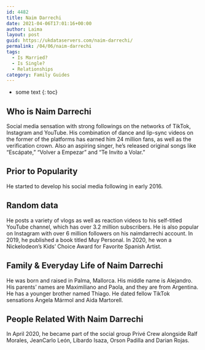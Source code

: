 ```yaml
---
id: 4482
title: Naim Darrechi
date: 2021-04-06T17:01:16+00:00
author: Laima
layout: post
guid: https://ukdataservers.com/naim-darrechi/
permalink: /04/06/naim-darrechi
tags:
  - Is Married?
  - Is Single?
  - Relationships
category: Family Guides
---
```


* some text
{: toc}


## Who is Naim Darrechi
                  
                  
                  
Social media sensation with strong followings on the networks of TikTok, Instagram and YouTube. His combination of dance and lip-sync videos on the former of the platforms has earned him 24 million fans, as well as the verification crown. Also an aspiring singer, he&#8217;s released original songs like &#8220;Escápate,&#8221; &#8220;Volver a Empezar&#8221; and &#8220;Te Invito a Volar.&#8221;
                  
              
            
              
            
                
                
                
## Prior to Popularity
                  
                  
                  
He started to develop his social media following in early 2016. 
                  
              
            
              
            
                
                
                
## Random data
                  
                  
                  
He posts a variety of vlogs as well as reaction videos to his self-titled YouTube channel, which has over 3.2 million subscribers. He is also popular on Instagram with over 6 million followers on his naimdarrechi account. In 2019, he published a book titled Muy Personal. In 2020, he won a Nickelodeon&#8217;s Kids&#8217; Choice Award for Favorite Spanish Artist.
                  
              
            
              
            
                
                
                
## Family & Everyday Life of Naim Darrechi
                  
                  
                  
He was born and raised in Palma, Mallorca. His middle name is Alejandro. His parents&#8217; names are Maximiliano and Paola, and they are from Argentina. He has a younger brother named Thiago. He dated fellow TikTok sensations Àngela Mármol and Aida Martorell. 
                  
              
            
              
            
                
                
                
## People Related With Naim Darrechi
                  
                  
                  
In April 2020, he became part of the social group Privé Crew alongside Ralf Morales, JeanCarlo León, Libardo Isaza, Orson Padilla and Darian Rojas.
                  
              
            
              
            
                
              
            
              
              
            
            
              
            
          
          
          